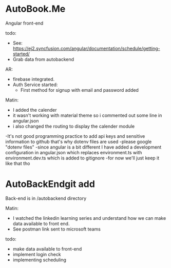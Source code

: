 # AutoBook.Me
Angular front-end

todo:
- See: https://ej2.syncfusion.com/angular/documentation/schedule/getting-started/
- Grab data from autobackend


AR:
- firebase integrated.
- Auth Service started:
    - First method for signup with email and password added
   


Matin:
- I added the calender
- it wasn't working with material theme so i commented out some line in angular.json
- i also changed the routing to display the calender module


-It's not good programming practice to add api keys and sensitive information to github that's why dotenv files are used
-please google "dotenv files"
-since angular is a bit different I have added a development configuration in angular.json which replaces environment.ts with environment.dev.ts which is added to gitignore
-for now we'll just keep it like that tho


# AutoBackEndgit add 
Back-end is in /autobackend directory

Matin:
- I watched the linkedin learning series and understand how we can make data available to front end.
- See postman link sent to microsoft teams

todo:
- make data available to front-end
- implement login check
- implementing scheduling
